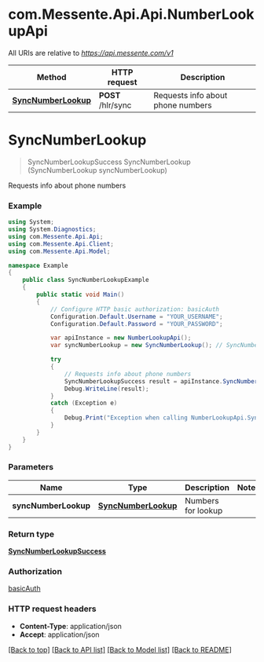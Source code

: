 # com.Messente.Api.Api.NumberLookupApi

All URIs are relative to *https://api.messente.com/v1*

Method | HTTP request | Description
------------- | ------------- | -------------
[**SyncNumberLookup**](NumberLookupApi.md#syncnumberlookup) | **POST** /hlr/sync | Requests info about phone numbers


<a name="syncnumberlookup"></a>
# **SyncNumberLookup**
> SyncNumberLookupSuccess SyncNumberLookup (SyncNumberLookup syncNumberLookup)

Requests info about phone numbers

### Example
```csharp
using System;
using System.Diagnostics;
using com.Messente.Api.Api;
using com.Messente.Api.Client;
using com.Messente.Api.Model;

namespace Example
{
    public class SyncNumberLookupExample
    {
        public static void Main()
        {
            // Configure HTTP basic authorization: basicAuth
            Configuration.Default.Username = "YOUR_USERNAME";
            Configuration.Default.Password = "YOUR_PASSWORD";

            var apiInstance = new NumberLookupApi();
            var syncNumberLookup = new SyncNumberLookup(); // SyncNumberLookup | Numbers for lookup

            try
            {
                // Requests info about phone numbers
                SyncNumberLookupSuccess result = apiInstance.SyncNumberLookup(syncNumberLookup);
                Debug.WriteLine(result);
            }
            catch (Exception e)
            {
                Debug.Print("Exception when calling NumberLookupApi.SyncNumberLookup: " + e.Message );
            }
        }
    }
}
```

### Parameters

Name | Type | Description  | Notes
------------- | ------------- | ------------- | -------------
 **syncNumberLookup** | [**SyncNumberLookup**](SyncNumberLookup.md)| Numbers for lookup | 

### Return type

[**SyncNumberLookupSuccess**](SyncNumberLookupSuccess.md)

### Authorization

[basicAuth](../README.md#basicAuth)

### HTTP request headers

 - **Content-Type**: application/json
 - **Accept**: application/json

[[Back to top]](#) [[Back to API list]](../README.md#documentation-for-api-endpoints) [[Back to Model list]](../README.md#documentation-for-models) [[Back to README]](../README.md)

